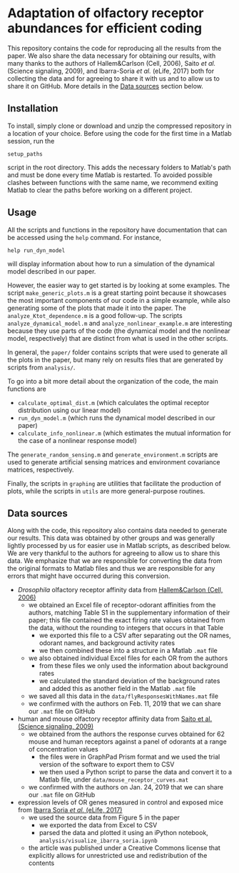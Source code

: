 # Adaptation of olfactory receptor abundances for efficient coding
This repository contains the code for reproducing all the results from the paper. We also share the data necessary for obtaining our results, with many thanks to the authors of Hallem&Carlson (Cell, 2006), Saito *et al.* (Science signaling, 2009), and Ibarra-Soria *et al.* (eLife, 2017) both for collecting the data and for agreeing to share it with us and to allow us to share it on GitHub. More details in the [Data sources](#data-sources) section below.

## Installation

To install, simply clone or download and unzip the compressed repository in a location of your choice. Before using the code for the first time in a Matlab session, run the

```
setup_paths
```

script in the root directory. This adds the necessary folders to Matlab's path and must be done every time Matlab is restarted. To avoided possible clashes between functions with the same name, we recommend exiting Matlab to clear the paths before working on a different project.

## Usage

All the scripts and functions in the repository have documentation that can be accessed using the `help` command. For instance,

```
help run_dyn_model
```

will display information about how to run a simulation of the dynamical model described in our paper.

However, the easier way to get started is by looking at some examples. The script `make_generic_plots.m` is a great starting point because it showcases the most important components of our code in a simple example, while also generating some of the plots that made it into the paper. The `analyze_Ktot_dependence.m` is a good follow-up. The scripts `analyze_dynamical_model.m` and `analyze_nonlinear_example.m` are interesting because they use parts of the code (the dynamical model and the nonlinear model, respectively) that are distinct from what is used in the other scripts.

In general, the `paper/` folder contains scripts that were used to generate all the plots in the paper, but many rely on results files that are generated by scripts from `analysis/`.

To go into a bit more detail about the organization of the code, the main functions are

* `calculate_optimal_dist.m` (which calculates the optimal receptor distribution using our linear model)
* `run_dyn_model.m` (which runs the dynamical model described in our paper)
* `calculate_info_nonlinear.m` (which estimates the mutual information for the case of a nonlinear response model)

The `generate_random_sensing.m` and `generate_environment.m` scripts are used to generate artificial sensing matrices and environment covariance matrices, respectively.

Finally, the scripts in `graphing` are utilities that facilitate the production of plots, while the scripts in `utils` are more general-purpose routines.

## Data sources

Along with the code, this repository also contains data needed to generate our results. This data was obtained by other groups and was generally lightly processed by us for easier use in Matlab scripts, as described below. We are very thankful to the authors for agreeing to allow us to share this data. We emphasize that we are responsible for converting the data from the original formats to Matlab files and thus we are responsible for any errors that might have occurred during this conversion.

* *Drosophila* olfactory receptor affinity data from [Hallem&Carlson (Cell, 2006)](https://www.sciencedirect.com/science/article/pii/S0092867406003631)
    * we obtained an Excel file of receptor-odorant affinities from the authors, matching Table S1 in the supplementary information of their paper; this file contained the exact firing rate values obtained from the data, without the rounding to integers that occurs in that Table
        * we exported this file to a CSV after separating out the OR names, odorant names, and background activity rates
        * we then combined these into a structure in a Matlab `.mat` file
    * we also obtained individual Excel files for each OR from the authors
        * from these files we only used the information about background rates
        * we calculated the standard deviation of the background rates and added this as another field in the Matlab `.mat` file
    * we saved all this data in the `data/flyResponsesWithNames.mat` file
    * we confirmed with the authors on Feb. 11, 2019 that we can share our `.mat` file on GitHub
* human and mouse olfactory receptor affinity data from [Saito et al. (Science signaling, 2009)](http://stke.sciencemag.org/content/2/60/ra9.abstract)
    * we obtained from the authors the response curves obtained for 62 mouse and human receptors against a panel of odorants at a range of concentration values
        * the files were in GraphPad Prism format and we used the trial version of the software to export them to CSV
        * we then used a Python script to parse the data and convert it to a Matlab file, under `data/mouse_receptor_curves.mat`
    * we confirmed with the authors on Jan. 24, 2019 that we can share our `.mat` file on GitHub
* expression levels of OR genes measured in control and exposed mice from [Ibarra Soria *et al.* (eLife, 2017)](https://elifesciences.org/articles/21476)
    * we used the source data from Figure 5 in the paper
        * we exported the data from Excel to CSV
        * parsed the data and plotted it using an iPython notebook, `analysis/visualize_ibarra_soria.ipynb`   
    * the article was published under a Creative Commons license that explicitly allows for unrestricted use and redistribution of the contents
